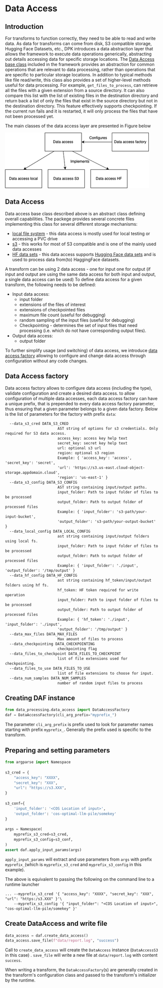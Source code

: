 # Data Access

## Introduction
For transforms to function correctly, they need to be able to read and write data. As data for 
transforms can come from disk, S3 compatible storage, Hugging Face Datasets, etc., DPK introduces 
a data abstraction layer that allows the framework to execute data operations generically, 
abstracting out details accessing data for specific storage locations. The 
[Data Access base class](data_access.py) included in the framework provides an abstraction for common 
operations that are relevant to data processing, rather than operations that are specific to 
particular storage locations. In addition to typical methods like file read/write, this class 
also provides a set of higher-level methods useful for data processing. For example, `get_files_to_process`, 
can retrieve all the files with a given extension from a source directory. It can also compare this 
list with the list of existing files in the destination directory and return back a list of only the 
files that exist in the source directory but not in the destination directory. This feature effectively 
supports checkpointing. If the current run fails and it is restarted, it will only process the files 
that have not been processed yet.

The main classes of the data access layer are presented in Figure below

![Data Access classes](../../../images/data_access.png)


## Data Access
Data access base class described above is an abstract class defining overall capabilities. The packege provides 
several concrete files implementing this class for several different storage mechanisms:
* [local file system](data_access_local.py) - this data access is mostly used for local testing
or accessing a PVC drive
* [s3](data_access_s3.py) - this works for most of S3 compatible and is one of the mainly used 
data accesses
* [HF data sets](data_access_hf.py) - this data access supports 
[Hugging Face data sets](https://huggingface.co/docs/hub/datasets-overview) and is used to 
process data from(to) HaggingFace datasets.

A transform can be using 2 data access - one for input one for output (if input and output
are using the same data access for both input and output, a single data access can be used)
To define data access for a given transform, the following needs to be defined:
* Input data access:
  * input folder
  * extensions of the files of interest
  * extensions of checkpointed files
  * maximum file count (useful for debugging)
  * random sampling of the input files (useful for debugging)
  * Checkpointing  - determines the set of input files that need processing
  (i.e. which do not have corresponding output files).
* Output data access:
  * output folder

To further simplify usage (and switching) of data access, we introduce 
[data access factory](data_access_factory.py) allowing to configure and change data
access through configuration without any code changes.

## Data Access factory

Data access factory allows to configure data access (including the type), validate 
configuration and create a desired data access. to allow configuration of multiple
data accesses, each data access factory can have a unique prefix, that is prepended
to every data access factory parameter, thus ensuring that a given parameter belongs
to a given data factory. Below is the list of parameters for the factory with prefix
`data`:

```commandline
  --data_s3_cred DATA_S3_CRED
                        AST string of options for s3 credentials. Only required for S3 data access.
                        access_key: access key help text
                        secret_key: secret key help text
                        url: optional s3 url
                        region: optional s3 region
                        Example: { 'access_key': 'access', 'secret_key': 'secret', 
                        'url': 'https://s3.us-east.cloud-object-storage.appdomain.cloud', 
                        'region': 'us-east-1' }
  --data_s3_config DATA_S3_CONFIG
                        AST string containing input/output paths.
                        input_folder: Path to input folder of files to be processed
                        output_folder: Path to output folder of processed files
                        Example: { 'input_folder': 's3-path/your-input-bucket', 
                        'output_folder': 's3-path/your-output-bucket' }
  --data_local_config DATA_LOCAL_CONFIG
                        ast string containing input/output folders using local fs.
                        input_folder: Path to input folder of files to be processed
                        output_folder: Path to output folder of processed files
                        Example: { 'input_folder': './input', 'output_folder': '/tmp/output' }
  --data_hf_config DATA_HF_CONFIG
                        ast string containing hf_token/input/output folders using hf fs.
                        hf_token: HF token required for write operation
                        input_folder: Path to input folder of files to be processed
                        output_folder: Path to output folder of processed files
                        Example: { 'hf_token': './input', 'input_folder': './input', 
                        'output_folder': '/tmp/output' }
  --data_max_files DATA_MAX_FILES
                        Max amount of files to process
  --data_checkpointing DATA_CHECKPOINTING
                        checkpointing flag
  --data_files_to_checkpoint DATA_FILES_TO_CHECKPOINT
                        list of file extensions used for checkpointing.
  --data_files_to_use DATA_FILES_TO_USE
                        list of file extensions to choose for input.
  --data_num_samples DATA_NUM_SAMPLES
                        number of random input files to process
```

## Creating DAF instance

```python
from data_processing.data_access import DataAccessFactory
daf = DataAccessFactory(cli_arg_prefix="myprefix_")
```
The parameter `cli_arg_prefix` is prefix used to look for parameter names
starting with prefix `myprefix_`. Generally the prefix used is specific to the
transform.

## Preparing and setting parameters
```python
from argparse import Namespace

s3_cred = {
    "access_key": "XXXX",
    "secret_key": "XXX",
    "url": "https://s3.XXX",
}

s3_conf={
    'input_folder': '<COS Location of input>', 
    'output_folder': 'cos-optimal-llm-pile/somekey'
}

args = Namespace(
    myprefix_s3_cred=s3_cred,
    myprefix_s3_config=s3_conf,
)
assert daf.apply_input_params(args)

```
`apply_input_params` will extract and use parameters from `args` with
prefix `myprefix_`(which is `myprefix_s3_cred` and `myprefix_s3_config` in this example).

The above is equivalent to passing the following on the command line to a runtime launcher
```shell
... --myprefix_s3_cred '{ "access_key": "XXXX", "secret_key": "XXX", "url": "https:/s3.XXX" }'\
    --myprefix_s3_config '{ "input_folder": "<COS Location of input>", "cos-optimal-llm-pile/somekey" }'
```

## Create DataAccess and write file

```python
data_access = daf.create_data_access()
data_access.save_file(f"data/report.log", "success")
```

Call to `create_data_access` will create the `DataAccess` instance (`DataAccessS3` in this case) .
`save_file` will write a new file at `data/report.log` with content `success`.

When writing a transform, the `DataAccessFactory`(s) are generally created in the
transform's configuration class and passed to the transform's initializer by the runtime.

